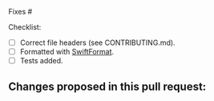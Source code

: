 Fixes #

Checklist:
- [ ] Correct file headers (see CONTRIBUTING.md).
- [ ] Formatted with [SwiftFormat](https://github.com/nicklockwood/SwiftFormat).
- [ ] Tests added.

Changes proposed in this pull request:
-
